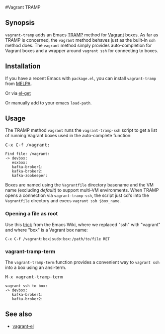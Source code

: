 #Vagrant TRAMP

## Synopsis

`vagrant-tramp` adds an Emacs [TRAMP](http://www.gnu.org/software/tramp/) method for
[Vagrant](http://vagrantup.com/) boxes.  As far as TRAMP is concerned, the
`vagrant` method behaves just as the built-in `ssh` method does.  The `vagrant`
method simply provides auto-completion for Vagrant boxes and a wrapper around
`vagrant ssh` for connecting to boxes.

## Installation

If you have a recent Emacs with `package.el`, you can install `vagrant-tramp`
from [MELPA](http://melpa.milkbox.net/).

Or via [el-get](http://tapoueh.org/emacs/el-get.html)

Or manually add to your emacs `load-path`.

## Usage

The TRAMP method `vagrant` runs the `vagrant-tramp-ssh` script to get a list of
running Vagrant boxes used in the auto-complete function:

<kbd>C-x C-f /vagrant:</kbd>

    Find file: /vagrant:
    -> devbox:
       esxbox:
       kafka-broker1:
       kafka-broker2:
       kafka-zookeeper:

Boxes are named using the `Vagrantfile` directory basename and the VM name
(excluding *default*) to support multi-VM environments.
When TRAMP opens a connection via `vagrant-tramp-ssh`, the script just cd's into
the `Vagrantfile` directory and execs `vagrant ssh $box_name`.

### Opening a file as root

Use this [trick](http://www.emacswiki.org/emacs/TrampMode#toc10) from
the Emacs Wiki, where we replaced "ssh" with "vagrant" and where "box"
is a Vagrant box name:

    C-x C-f /vagrant:box|sudo:box:/path/to/file RET

### vagrant-tramp-term

The `vagrant-tramp-term` function provides a convenient way to
`vagrant ssh` into a box using an ansi-term.

<kbd>M-x vagrant-tramp-term</kbd>

    vagrant ssh to box:
    -> devbox:
       kafka-broker1:
       kafka-broker2:

## See also

* [vagrant-el](https://github.com/ottbot/vagrant.el)
